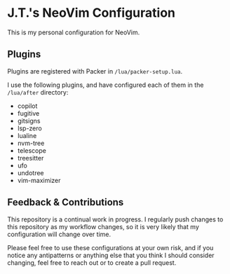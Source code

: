 # J.T.'s NeoVim Configuration

This is my personal configuration for NeoVim.

## Plugins

Plugins are registered with Packer in `/lua/packer-setup.lua`.

I use the following plugins, and have configured each of them in the `/lua/after` directory:

- copilot
- fugitive
- gitsigns
- lsp-zero
- lualine
- nvm-tree
- telescope
- treesitter
- ufo
- undotree
- vim-maximizer

## Feedback & Contributions

This repository is a continual work in progress. I regularly push changes to this repository as my workflow changes, so it is very likely that my configuration will change over time.

Please feel free to use these configurations at your own risk, and if you notice any antipatterns or anything else that you think I should consider changing, feel free to reach out or to create a pull request.
